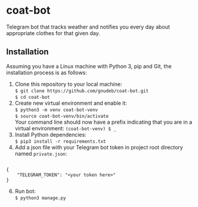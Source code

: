 # coat-bot

Telegram bot that tracks weather and
notifies you every day about appropriate
clothes for that given day.

## Installation

Assuming you have a Linux machine with
Python 3, pip and Git, the installation
process is as follows:

1. Clone this repository to your local machine:  
`$ git clone https://github.com/gnudeb/coat-bot.git`  
`$ cd coat-bot`
3. Create new virtual environment and enable it:  
`$ python3 -m venv coat-bot-venv`  
`$ source coat-bot-venv/bin/activate`  
Your command line should now have a prefix
indicating that you are in a virtual environment:
`(coat-bot-venv) $ _`
4. Install Python dependencies:  
`$ pip3 install -r requirements.txt`
5. Add a json file with your Telegram bot token
in project root directory named `private.json`:  
```

{
    "TELEGRAM_TOKEN": "<your token here>"
}
```
6. Run bot:  
`$ python3 manage.py`
